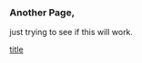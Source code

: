 ### Another Page, 

just trying to see if this will work.

[title](https://ajp713.github.io/nycscertweb/)
